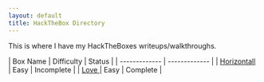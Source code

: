 ```yaml
---
layout: default
title: HackTheBox Directory
---
```

This is where I have my HackTheBoxes writeups/walkthroughs.
<br />

| Box Name  | Difficulty | Status |
| ------------- | ------------- |
| <a href="https://susmdt.github.io/Nigerald/HTB/Horizontall"> Horizontall </a>  | Easy | Incomplete |
| <a href="https://susmdt.github.io/Nigerald/HTB/Love"> Love </a>  | Easy | Complete |
